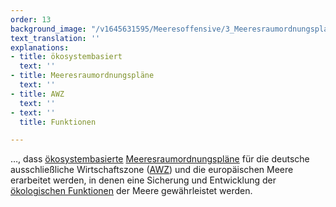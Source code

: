 ```yaml
---
order: 13
background_image: "/v1645631595/Meeresoffensive/3_Meeresraumordnungsplan_moritz-kindler-unsplash_dblkkt.jpg"
text_translation: ''
explanations:
- title: ökosystembasiert
  text: ''
- title: Meeresraumordnungspläne
  text: ''
- title: AWZ
  text: ''
- text: ''
  title: Funktionen

---
```

…, dass [ökosystembasierte](# "ökosystembasiert") [Meeres­raumordnungspläne](# "Meeresraumordnungspläne") für die deutsche ausschließliche Wirtschaftszone ([AWZ](# "AWZ")) und die europäischen Meere erarbeitet werden, in denen eine Sicherung und Entwicklung der [ökologischen Funktionen](# "Funktionen") der Meere gewährleistet werden.